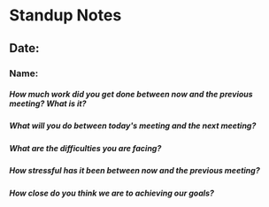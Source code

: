 # Standup Notes

## Date: 

### Name: 

##### How much work did you get done between now and the previous meeting? What is it?  

##### What will you do between today's meeting and the next meeting?

##### What are the difficulties you are facing?

##### How stressful has it been between now and the previous meeting?

##### How close do you think we are to achieving our goals?
